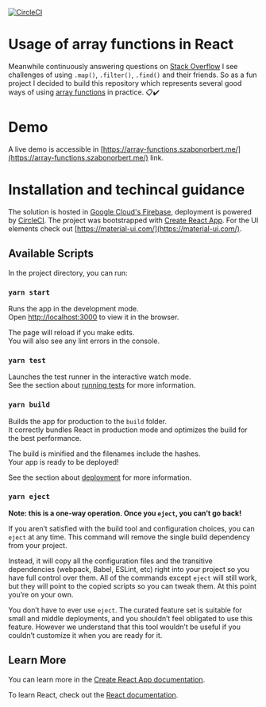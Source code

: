 [![CircleCI](https://circleci.com/gh/norbitrial/react-usage-of-array-functions.svg?style=shield&circle-token=3e1a66f473b35f7803a2758d258514bef0017731)](https://app.circleci.com/pipelines/github/norbitrial/react-usage-of-array-functions?branch=master)

# Usage of array functions in React

Meanwhile continuously answering questions on [Stack Overflow](https://stackoverflow.com/users/7599510/norbitrial?tab=profile) I see challenges of using `.map()`, `.filter()`, `.find()` and their friends. So as a fun project I decided to build this repository which represents several good ways of using [array functions](https://developer.mozilla.org/en-US/docs/Web/JavaScript/Reference/Global_Objects/Array) in practice. 📋✔️

# Demo

A live demo is accessible in [https://array-functions.szabonorbert.me/](https://array-functions.szabonorbert.me/) link.

# Installation and techincal guidance

The solution is hosted in [Google Cloud's Firebase](https://firebase.google.com/), deployment is powered by [CircleCI](https://circleci.com/). The project was bootstrapped with [Create React App](https://github.com/facebook/create-react-app). For the UI elements check out [https://material-ui.com/](https://material-ui.com/).

## Available Scripts

In the project directory, you can run:

### `yarn start`

Runs the app in the development mode.<br />
Open [http://localhost:3000](http://localhost:3000) to view it in the browser.

The page will reload if you make edits.<br />
You will also see any lint errors in the console.

### `yarn test`

Launches the test runner in the interactive watch mode.<br />
See the section about [running tests](https://facebook.github.io/create-react-app/docs/running-tests) for more information.

### `yarn build`

Builds the app for production to the `build` folder.<br />
It correctly bundles React in production mode and optimizes the build for the best performance.

The build is minified and the filenames include the hashes.<br />
Your app is ready to be deployed!

See the section about [deployment](https://facebook.github.io/create-react-app/docs/deployment) for more information.

### `yarn eject`

**Note: this is a one-way operation. Once you `eject`, you can’t go back!**

If you aren’t satisfied with the build tool and configuration choices, you can `eject` at any time. This command will remove the single build dependency from your project.

Instead, it will copy all the configuration files and the transitive dependencies (webpack, Babel, ESLint, etc) right into your project so you have full control over them. All of the commands except `eject` will still work, but they will point to the copied scripts so you can tweak them. At this point you’re on your own.

You don’t have to ever use `eject`. The curated feature set is suitable for small and middle deployments, and you shouldn’t feel obligated to use this feature. However we understand that this tool wouldn’t be useful if you couldn’t customize it when you are ready for it.

## Learn More

You can learn more in the [Create React App documentation](https://facebook.github.io/create-react-app/docs/getting-started).

To learn React, check out the [React documentation](https://reactjs.org/).
